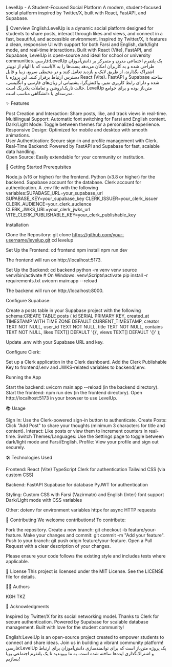 LevelUp - A Student-Focused Social Platform
A modern, student-focused social platform inspired by Twitter/X, built with React, FastAPI, and Supabase.

📖 Overview
English:LevelUp is a dynamic social platform designed for students to share posts, interact through likes and views, and connect in a fast, beautiful, and accessible environment. Inspired by Twitter/X, it features a clean, responsive UI with support for both Farsi and English, dark/light mode, and real-time interactions. Built with React (Vite), FastAPI, and Supabase, LevelUp is open-source and ideal for school or university communities.
فارسی:LevelUp یک پلتفرم اجتماعی مدرن و متمرکز بر دانش‌آموزان است که با الهام از توییتر/X طراحی شده و به کاربران امکان می‌دهد پست‌ها را به اشتراک بگذارند، از طریق لایک و بازدید تعامل کنند و در محیطی سریع، زیبا و قابل دسترس ارتباط برقرار کنند. این پروژه با React (Vite)، FastAPI و Supabase ساخته شده و دارای رابط کاربری تمیز، واکنش‌گرا، پشتیبانی از زبان‌های فارسی و انگلیسی، حالت تاریک/روشن و تعاملات بلادرنگ است. LevelUp متن‌باز بوده و برای جوامع مدرسه‌ای یا دانشگاهی مناسب است.

✨ Features

Post Creation and Interaction: Share posts, like, and track views in real-time.  
Multilingual Support: Automatic font switching for Farsi and English content.  
Dark/Light Mode: Toggle between themes for a personalized experience.  
Responsive Design: Optimized for mobile and desktop with smooth animations.  
User Authentication: Secure sign-in and profile management with Clerk.  
Real-Time Backend: Powered by FastAPI and Supabase for fast, scalable data handling.  
Open Source: Easily extendable for your community or institution.


🚀 Getting Started
Prerequisites

Node.js (v16 or higher) for the frontend.
Python (v3.8 or higher) for the backend.
Supabase account for the database.
Clerk account for authentication.
A .env file with the following variables:SUPABASE_URL=your_supabase_url
SUPABASE_KEY=your_supabase_key
CLERK_ISSUER=your_clerk_issuer
CLERK_AUDIENCE=your_clerk_audience
CLERK_JWKS_URL=your_clerk_jwks_url
VITE_CLERK_PUBLISHABLE_KEY=your_clerk_publishable_key



Installation

Clone the Repository:
git clone https://github.com/your-username/levelup.git
cd levelup


Set Up the Frontend:
cd frontend
npm install
npm run dev

The frontend will run on http://localhost:5173.

Set Up the Backend:
cd backend
python -m venv venv
source venv/bin/activate  # On Windows: venv\Scripts\activate
pip install -r requirements.txt
uvicorn main:app --reload

The backend will run on http://localhost:8000.

Configure Supabase:

Create a posts table in your Supabase project with the following schema:CREATE TABLE posts (
    id SERIAL PRIMARY KEY,
    created_at TIMESTAMP WITH TIME ZONE DEFAULT CURRENT_TIMESTAMP,
    creator TEXT NOT NULL,
    user_id TEXT NOT NULL,
    title TEXT NOT NULL,
    contains TEXT NOT NULL,
    likes TEXT[] DEFAULT '{}',
    views TEXT[] DEFAULT '{}'
);


Update .env with your Supabase URL and key.


Configure Clerk:

Set up a Clerk application in the Clerk dashboard.
Add the Clerk Publishable Key to frontend/.env and JWKS-related variables to backend/.env.



Running the App

Start the backend: uvicorn main:app --reload (in the backend directory).
Start the frontend: npm run dev (in the frontend directory).
Open http://localhost:5173 in your browser to use LevelUp.


📚 Usage

Sign In: Use the Clerk-powered sign-in button to authenticate.
Create Posts: Click "Add Post" to share your thoughts (minimum 3 characters for title and content).
Interact: Like posts or view them to increment counters in real-time.
Switch Themes/Languages: Use the Settings page to toggle between dark/light mode and Farsi/English.
Profile: View your profile and sign out securely.


🛠️ Technologies Used

Frontend:
React (Vite)
TypeScript
Clerk for authentication
Tailwind CSS (via custom CSS)


Backend:
FastAPI
Supabase for database
PyJWT for authentication


Styling:
Custom CSS with Farsi (Vazirmatn) and English (Inter) font support
Dark/Light mode with CSS variables


Other:
dotenv for environment variables
httpx for async HTTP requests




🤝 Contributing
We welcome contributions! To contribute:

Fork the repository.
Create a new branch: git checkout -b feature/your-feature.
Make your changes and commit: git commit -m "Add your feature".
Push to your branch: git push origin feature/your-feature.
Open a Pull Request with a clear description of your changes.

Please ensure your code follows the existing style and includes tests where applicable.

📝 License
This project is licensed under the MIT License. See the LICENSE file for details.

👨‍💻 Authors

KGH 
TKZ 


🌟 Acknowledgments

Inspired by Twitter/X for its social networking model.
Thanks to Clerk for secure authentication.
Powered by Supabase for scalable database management.
Built with love for the student community!


English:LevelUp is an open-source project created to empower students to connect and share ideas. Join us in building a vibrant community platform!
فارسی:LevelUp یک پروژه متن‌باز است که برای توانمندسازی دانش‌آموزان برای ارتباط و اشتراک‌گذاری ایده‌ها ساخته شده است. به ما بپیوندید تا یک پلتفرم اجتماعی پویا بسازیم!